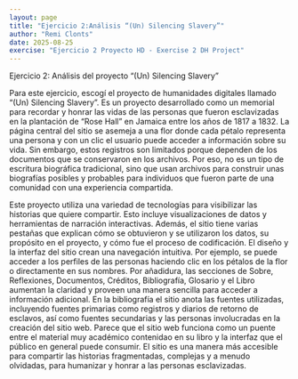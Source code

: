 ```yaml
---
layout: page
title: "Ejercicio 2:Análisis “(Un) Silencing Slavery”"
author: "Remi Clonts"
date: 2025-08-25
exercise: "Ejercicio 2 Proyecto HD - Exercise 2 DH Project"
---
```

Ejercicio 2: Análisis del proyecto “(Un) Silencing Slavery”


Para este ejercicio, escogí el proyecto de humanidades digitales llamado “(Un) Silencing Slavery”. Es un proyecto desarrollado como un memorial para recordar y honrar las vidas de las personas que fueron esclavizadas en la plantación de “Rose Hall” en Jamaica entre los años de 1817 a 1832. La página central del sitio se asemeja a una flor donde cada pétalo representa una persona y con un clic el usuario puede acceder a información sobre su vida. Sin embargo, estos registros son limitados porque dependen de los documentos que se conservaron en los archivos. Por eso, no es un tipo de escritura biográfica tradicional, sino que usan archivos para construir unas biografías posibles y probables para individuos que fueron parte de una comunidad con una experiencia compartida.  

Este proyecto utiliza una variedad de tecnologías para visibilizar las historias que quiere compartir. Esto incluye visualizaciones de datos y herramientas de narración interactivas. Además, el sitio tiene varias pestañas que explican cómo se obtuvieron y se utilizaron los datos, su propósito en el proyecto, y cómo fue el proceso de codificación. El diseño y la interfaz del sitio crean una navegación intuitiva. Por ejemplo, se puede acceder a los perfiles de las personas haciendo clic en los pétalos de la flor o directamente en sus nombres. Por añadidura, las secciones de Sobre, Reflexiones, Documentos, Créditos, Bibliografía, Glosario y el Libro aumentan la claridad y proveen una manera sencilla para acceder a información adicional. En la bibliografía el sitio anota las fuentes utilizadas, incluyendo fuentes primarias como registros y diarios de retorno de esclavos, así como fuentes secundarias y las personas involucradas en la creación del sitio web. Parece que el sitio web funciona como un puente entre el material muy académico contenidao en su libro y la interfaz que el público en general puede consumir. El sitio es una manera más accesible para compartir las historias fragmentadas, complejas y a menudo olvidadas, para humanizar y honrar a las personas esclavizadas. 

